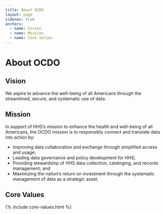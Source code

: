 ```yaml
---
title: About OCDO
layout: page
sidenav: true
anchors:
  - name: Vision
  - name: Mission
  - name: Core Values
---
```


# About OCDO

## Vision
We aspire to advance the well-being of all Americans through the streamlined, secure, and systematic use of data. 

## Mission
In support of HHS’s mission to enhance the health and well-being of all Americans, the OCDO mission is to responsibly connect and translate data into action by:
- Improving data collaboration and exchange through simplified access and usage; 
- Leading data governance and policy development for HHS; 
- Providing stewardship of HHS data collection, cataloging, and records management; and
- Maximizing the nation’s return on investment through the systematic management of data as a strategic asset. 

## Core Values
{% include core-values.html %}
